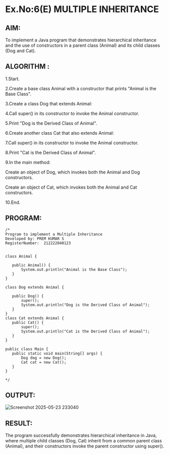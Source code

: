 # Ex.No:6(E)  MULTIPLE INHERITANCE

## AIM:
To implement a Java program that demonstrates hierarchical inheritance and the use of constructors in a parent class (Animal) and its child classes (Dog and Cat).

## ALGORITHM :

1.Start.

2.Create a base class Animal with a constructor that prints "Animal is the Base Class".

3.Create a class Dog that extends Animal:

4.Call super() in its constructor to invoke the Animal constructor.

5.Print "Dog is the Derived Class of Animal".

6.Create another class Cat that also extends Animal:

7.Call super() in its constructor to invoke the Animal constructor.

8.Print "Cat is the Derived Class of Animal".

9.In the main method:

Create an object of Dog, which invokes both the Animal and Dog constructors.

Create an object of Cat, which invokes both the Animal and Cat constructors.

10.End.




## PROGRAM:
 ```
/*
Program to implement a Multiple Inheritance
Developed by: PREM KUMAR S
RegisterNumber:  212222040123


class Animal {

    public Animal() {
        System.out.println("Animal is the Base Class");
    }
}

class Dog extends Animal {

    public Dog() {
        super();
        System.out.println("Dog is the Derived Class of Animal");
    }
}
class Cat extends Animal {
    public Cat() {
        super();
        System.out.println("Cat is the Derived Class of Animal");
    }
}

public class Main {
    public static void main(String[] args) {
        Dog dog = new Dog();
        Cat cat = new Cat();
    }
}

*/
```








## OUTPUT:
![Screenshot 2025-05-23 233040](https://github.com/user-attachments/assets/9e7ca841-c68f-4978-8949-83e8d948236d)



## RESULT:

The program successfully demonstrates hierarchical inheritance in Java, where multiple child classes (Dog, Cat) inherit from a common parent class (Animal), and their constructors invoke the parent constructor using super().
